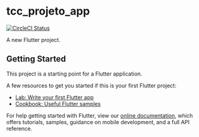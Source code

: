 # tcc_projeto_app

[![CircleCI Status](https://circleci.com/gh/pingcap/tidb.svg?style=shield)](https://app.circleci.com/pipelines/github/renanklein/tcc_projeto_mobile)

A new Flutter project.

## Getting Started

This project is a starting point for a Flutter application.

A few resources to get you started if this is your first Flutter project:

- [Lab: Write your first Flutter app](https://flutter.dev/docs/get-started/codelab)
- [Cookbook: Useful Flutter samples](https://flutter.dev/docs/cookbook)

For help getting started with Flutter, view our
[online documentation](https://flutter.dev/docs), which offers tutorials,
samples, guidance on mobile development, and a full API reference.
